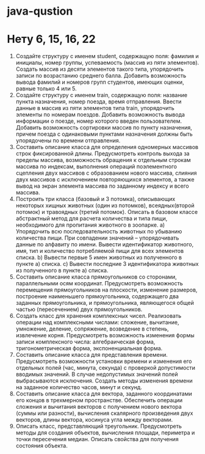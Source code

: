 # java-qustion
# Нету 6, 15, 16, 22
1.	Создайте структуру с именем student, содержащую поля: фамилия и инициалы, номер группы, успеваемость (массив из пяти элементов). Создать массив из десяти элементов такого типа, упорядочить записи по возрастанию среднего балла. Добавить возможность вывода фамилий и номеров групп студентов, имеющих оценки, равные только 4 или 5.
2.	Создайте структуру с именем train, содержащую поля: название пункта назначения, номер поезда, время отправления. Ввести данные в массив из пяти элементов типа train, упорядочить элементы по номерам поездов. Добавить возможность вывода информации о поезде, номер которого введен пользователем. Добавить возможность сортировки массив по пункту назначения, причем поезда с одинаковыми пунктами назначения должны быть упорядочены по времени отправления.
4.	Составить описание класса для определения одномерных массивов строк фиксированной длины. Предусмотреть контроль выхода за пределы массива, возможность обращения к отдельным строкам массива по индексам, выполнения операций поэлементного сцепления двух массивов с образованием нового массива, слияния двух массивов с исключением повторяющихся элементов, а также вывод на экран элемента массива по заданному индексу и всего массива.
5.	Построить три класса (базовый и 3 потомка), описывающих некоторых хищных животных (один из потомков), всеядных(второй потомок) и травоядных (третий потомок). Описать в базовом классе абстрактный метод для расчета количества и типа пищи, необходимого для пропитания животного в зоопарке.
a) Упорядочить всю последовательность животных по убыванию количества пищи. При совпадении значений – упорядочивать данные по алфавиту по имени. Вывести идентификатор животного, имя, тип и количество потребляемой пищи для всех элементов списка.
b) Вывести первые 5 имен животных из полученного в пункте а) списка.
c) Вывести последние 3 идентификатора животных из полученного в пункте а) списка.
7.	Составить описание класса прямоугольников со сторонами, параллельными осям координат. Предусмотреть возможность перемещения прямоугольников на плоскости, изменение размеров, построение наименьшего прямоугольника, содержащего два заданных прямоугольника, и прямоугольника, являющегося общей частью (пересечением) двух прямоугольников.
8.	Создать класс для хранения комплексных чисел. Реализовать операции над комплексными числами: сложение, вычитание, умножение, деление, сопряжение, возведение в степень, извлечение корня. Предусмотреть возможность изменения формы записи комплексного числа: алгебраическая форма, тригонометрическая форма, экспоненциальная форма.
9.	Составить описание класса для представления времени. Предусмотреть возможности установки времени и изменения его отдельных полей (час, минута, секунда) с проверкой допустимости вводимых значений. В случае недопустимых значений полей выбрасываются исключения. Создать методы изменения времени на заданное количество часов, минут и секунд.
10.	Составить описание класса для вектора, заданного координатами его концов в трехмерном пространстве. Обеспечить операции сложения и вычитания векторов с получением нового вектора (суммы или разности), вычисления скалярного произведения двух векторов, длины вектора, косинуса угла между векторами.
11.	Описать класс, представляющий треугольник. Предусмотреть методы для создания объектов, вычисления площади, периметра и точки пересечения медиан. Описать свойства для получения состояния объекта.
